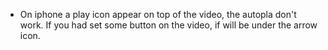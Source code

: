 * On iphone a play icon appear on top of the video, the autopla don't work. 
If you had set some button on the video, if will be under the arrow icon. 

